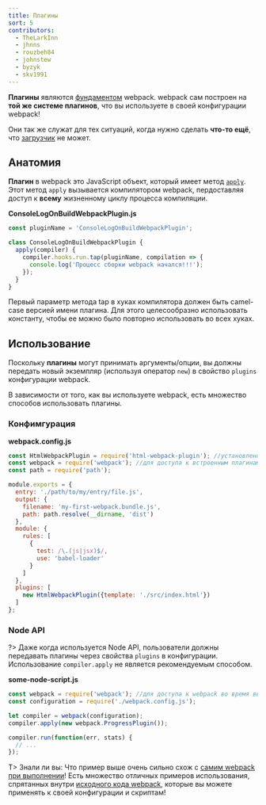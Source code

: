 ```yaml
---
title: Плагины
sort: 5
contributors:
  - TheLarkInn
  - jhnns
  - rouzbeh84
  - johnstew
  - byzyk
  - skv1991
---
```


**Плагины** являются [фундаментом](https://github.com/webpack/tapable) webpack. webpack сам построен на **той же системе плагинов**, что вы используете в своей конфигурации webpack!

Они так же служат для тех ситуаций, когда нужно сделать **что-то ещё**, что [загрузчик](/concepts/loaders) не может.


## Анатомия

**Плагин** в webpack это JavaScript объект, который имеет метод [`apply`](https://developer.mozilla.org/en-US/docs/Web/JavaScript/Reference/Global_Objects/Function/apply). Этот метод `apply` вызывается компилятором webpack, пердоставляя доступ к **всему** жизненному циклу процесса компиляции.

__ConsoleLogOnBuildWebpackPlugin.js__

```javascript
const pluginName = 'ConsoleLogOnBuildWebpackPlugin';

class ConsoleLogOnBuildWebpackPlugin {
  apply(compiler) {
    compiler.hooks.run.tap(pluginName, compilation => {
      console.log('Процесс сборки webpack начался!!!');
    });
  }
}
```

Первый параметр метода tap в хуках компилятора должен быть camel-case версией имени плагина. Для этого целесообразно использовать константу, чтобы ее можно было повторно использовать во всех хуках.

## Использование

Поскольку **плагины** могут принимать аргументы/опции, вы должны передать новый экземпляр (используя оператор `new`) в свойство `plugins` конфигурации webpack.

В зависимости от того, как вы используете webpack, есть множество способов использовать плагины.


### Конфимгурация

__webpack.config.js__

```javascript
const HtmlWebpackPlugin = require('html-webpack-plugin'); //установлено через npm
const webpack = require('webpack'); //для доступа к встроенным плагинам
const path = require('path');

module.exports = {
  entry: './path/to/my/entry/file.js',
  output: {
    filename: 'my-first-webpack.bundle.js',
    path: path.resolve(__dirname, 'dist')
  },
  module: {
    rules: [
      {
        test: /\.(js|jsx)$/,
        use: 'babel-loader'
      }
    ]
  },
  plugins: [
    new HtmlWebpackPlugin({template: './src/index.html'})
  ]
};
```


### Node API

?> Даже когда используется Node API, пользователи должны передавать плагины через свойства `plugins` в конфигурации. Использование `compiler.apply` не является рекомендуемым способом.

__some-node-script.js__

```javascript
const webpack = require('webpack'); //для доступа к webpack во время выполнения
const configuration = require('./webpack.config.js');

let compiler = webpack(configuration);
compiler.apply(new webpack.ProgressPlugin());

compiler.run(function(err, stats) {
  // ...
});
```

T> Знали ли вы: Что пример выше очень сильно схож с [самим webpack при выполнении](https://github.com/webpack/webpack/blob/e7087ffeda7fa37dfe2ca70b5593c6e899629a2c/bin/webpack.js#L290-L292)! Есть множество отличных примеров использования, спрятанных внутри [исходного кода webpack](https://github.com/webpack/webpack), которые вы можете применять к своей конфигурации и скриптам!
